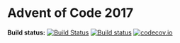 Advent of Code 2017
===================

**Build status:** [![Build Status](https://travis-ci.org/ComicSansMS/AdventOfCode2017.svg?branch=master)](https://travis-ci.org/ComicSansMS/AdventOfCode2017)
[![Build status](https://ci.appveyor.com/api/projects/status/github/ComicSansMS/AdventOfCode2017?svg=true)](https://ci.appveyor.com/project/ComicSansMS/AdventOfCode2017)
[![codecov.io](https://codecov.io/github/ComicSansMS/AdventOfCode2017/coverage.svg?branch=master)](https://codecov.io/github/ComicSansMS/AdventOfCode2017?branch=master)
